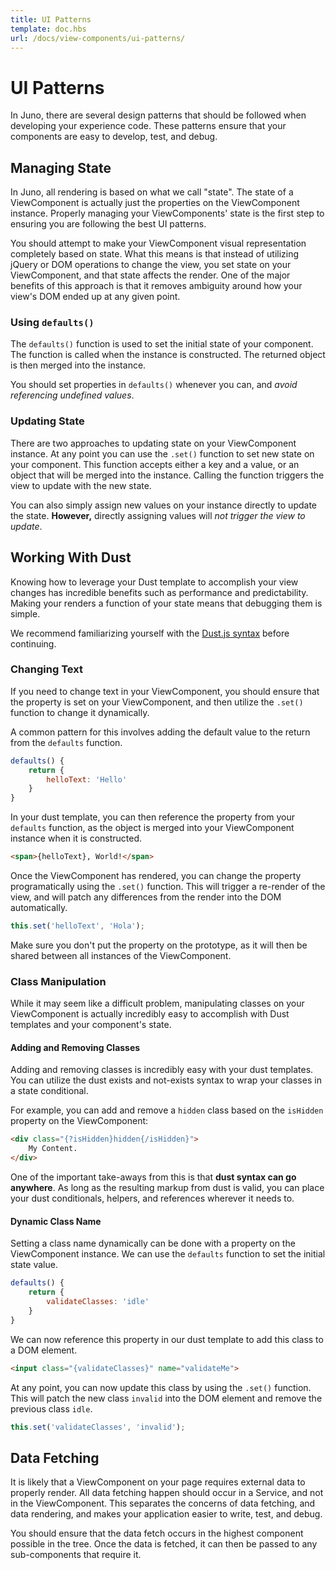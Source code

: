 ```yaml
---
title: UI Patterns
template: doc.hbs
url: /docs/view-components/ui-patterns/
---
```


# UI Patterns

In Juno, there are several design patterns that should be followed when developing your experience code. These patterns ensure that your components are easy to develop, test, and debug.

<visual><break></break></visual>

## Managing State

In Juno, all rendering is based on what we call "state". The state of a ViewComponent is actually just the properties on the ViewComponent instance. Properly managing your ViewComponents' state is the first step to ensuring you are following the best UI patterns.

You should attempt to make your ViewComponent visual representation completely based on state. What this means is that instead of utilizing jQuery or DOM operations to change the view, you set state on your ViewComponent, and that state affects the render. One of the major benefits of this approach is that it removes ambiguity around how your view's DOM ended up at any given point.

### Using `defaults()`

The `defaults()` function is used to set the initial state of your component. The function is called when the instance is constructed. The returned object is then merged into the instance.

You should set properties in `defaults()` whenever you can, and _avoid referencing undefined values_.

### Updating State

There are two approaches to updating state on your ViewComponent instance. At any point you can use the `.set()` function to set new state on your component. This function accepts either a key and a value, or an object that will be merged into the instance. Calling the function triggers the view to update with the new state.

You can also simply assign new values on your instance directly to update the state. **However,** directly assigning values will _not trigger the view to update_.

<visual><break></break></visual>

## Working With Dust

Knowing how to leverage your Dust template to accomplish your view changes has incredible benefits such as performance and predictability. Making your renders a function of your state means that debugging them is simple.

We recommend familiarizing yourself with the [Dust.js syntax](http://www.dustjs.com/docs/syntax/) before continuing.

### Changing Text

If you need to change text in your ViewComponent, you should ensure that the property is set on your ViewComponent, and then utilize the `.set()` function to change it dynamically.

A common pattern for this involves adding the default value to the return from the `defaults` function.

```javascript
defaults() {
    return {
        helloText: 'Hello'
    }
}
```

In your dust template, you can then reference the property from your `defaults` function, as the object is merged into your ViewComponent instance when it is constructed.

```html
<span>{helloText}, World!</span>
```

Once the ViewComponent has rendered, you can change the property programatically using the `.set()` function. This will trigger a re-render of the view, and will patch any differences from the render into the DOM automatically.

```javascript
this.set('helloText', 'Hola');
```

Make sure you don't put the property on the prototype, as it will then be shared between all instances of the ViewComponent.

### Class Manipulation

While it may seem like a difficult problem, manipulating classes on your ViewComponent is actually incredibly easy to accomplish with Dust templates and your component's state.

#### Adding and Removing Classes

Adding and removing classes is incredibly easy with your dust templates. You can utilize the dust exists and not-exists syntax to wrap your classes in a state conditional.

For example, you can add and remove a `hidden` class based on the `isHidden` property on the ViewComponent:

```html
<div class="{?isHidden}hidden{/isHidden}">
    My Content.
</div>
```

One of the important take-aways from this is that **dust syntax can go anywhere**. As long as the resulting markup from dust is valid, you can place your dust conditionals, helpers, and references wherever it needs to.

#### Dynamic Class Name

Setting a class name dynamically can be done with a property on the ViewComponent instance. We can use the `defaults` function to set the initial state value.

```javascript
defaults() {
    return {
        validateClasses: 'idle'
    }
}
```

We can now reference this property in our dust template to add this class to a DOM element.

```html
<input class="{validateClasses}" name="validateMe">
```

At any point, you can now update this class by using the `.set()` function. This will patch the new class `invalid` into the DOM element and remove the previous class `idle`.

```javascript
this.set('validateClasses', 'invalid');
```

<visual><break></break></visual>

## Data Fetching

It is likely that a ViewComponent on your page requires external data to properly render. All data fetching happen should occur in a Service, and not in the ViewComponent. This separates the concerns of data fetching, and data rendering, and makes your application easier to write, test, and debug.

You should ensure that the data fetch occurs in the highest component possible in the tree. Once the data is fetched, it can then be passed to any sub-components that require it.


